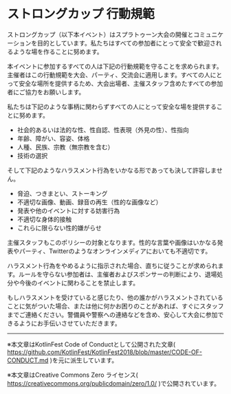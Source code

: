# ストロングカップ 行動規範

ストロングカップ（以下本イベント）はスプラトゥーン大会の開催とコミュニケーションを目的としています。私たちはすべての参加者にとって安全で歓迎されるような場を作ることに努めます。

本イベントに参加するすべての人は下記の行動規範を守ることを求められます。主催者はこの行動規範を大会、パーティ、交流会に適用します。すべての人にとって安全な場所を提供するため、大会出場者、主催スタッフ含めたすべての参加者にご協力をお願いします。

私たちは下記のような事柄に関わらずすべての人にとって安全な場を提供することに努めます。

 - 社会的あるいは法的な性、性自認、性表現（外見の性）、性指向
 - 年齢、障がい、容姿、体格
 - 人種、民族、宗教（無宗教を含む）
 - 技術の選択

そして下記のようなハラスメント行為をいかなる形であっても決して許容しません。

 - 脅迫、つきまとい、ストーキング
 - 不適切な画像、動画、録音の再生（性的な画像など）
 - 発表や他のイベントに対する妨害行為
 - 不適切な身体的接触
 - これらに限らない性的嫌がらせ
 
主催スタッフもこのポリシーの対象となります。性的な言葉や画像はいかなる発表やパーティ、Twitterのようなオンラインメディアにおいても不適切です。

ハラスメント行為をやめるように指示された場合、直ちに従うことが求められます。ルールを守らない参加者は、主催者およびスポンサーの判断により、退場処分や今後のイベントに関わることを禁止します。

もしハラスメントを受けていると感じたり、他の誰かがハラスメントされていることに気がついた場合、または他に何かお困りのことがあれば、すぐにスタッフまでご連絡ください。警備員や警察への連絡などを含め、安心して大会に参加できるようにお手伝いさせていただきます。

---

※本文章はKotlinFest Code of Conductとして公開された文章( https://github.com/KotlinFest/KotlinFest2018/blob/master/CODE-OF-CONDUCT.md )を元に派生しています。

※本文章はCreative Commons Zero ライセンス( https://creativecommons.org/publicdomain/zero/1.0/ )で公開されています。
